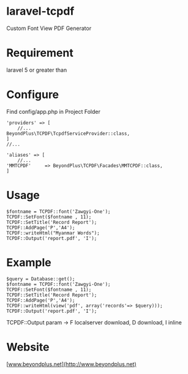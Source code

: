 # laravel-tcpdf
Custom Font View PDF Generator

# Requirement
laravel 5 or greater than

# Configure

Find config/app.php in Project Folder
```
'providers' => [
    //...
BeyondPlus\TCPDF\TcpdfServiceProvider::class,
]
//...

'aliases' => [
    //...
'MMTCPDF'     => BeyondPlus\TCPDF\Facades\MMTCPDF::class,
]
```
# Usage
```
$fontname = TCPDF::font('Zawgyi-One');
TCPDF::SetFont($fontname , 11);
TCPDF::SetTitle('Record Report');
TCPDF::AddPage('P','A4');
TCPDF::writeHtml("Myanmar Words");
TCPDF::Output('report.pdf', 'I');
```
# Example
```
$query = Database::get();
$fontname = TCPDF::font('Zawgyi-One');
TCPDF::SetFont($fontname , 11);
TCPDF::SetTitle('Record Report');
TCPDF::AddPage('P','A4');
TCPDF::writeHtml(view('pdf', array('records'=> $query)));
TCPDF::Output('report.pdf', 'I');
```
TCPDF::Output param  -> F localserver download, D download, I inline

# Website
[www.beyondplus.net](http://www.beyondplus.net)
